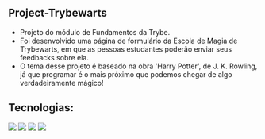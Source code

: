 ## Project-Trybewarts

- Projeto do módulo de Fundamentos da Trybe.
- Foi desenvolvido uma página de formulário da Escola de Magia de Trybewarts, em que as pessoas estudantes poderão enviar seus feedbacks sobre ela.
-  O tema desse projeto é baseado na obra 'Harry Potter', de J. K. Rowling, já que programar é o mais próximo que podemos chegar de algo verdadeiramente mágico!

## Tecnologias:
<div>
  <img src='https://img.shields.io/badge/github-%23121011.svg?style=for-the-badge&logo=github&logoColor=white'/>
  <img src='https://img.shields.io/badge/html5-%23E34F26.svg?style=for-the-badge&logo=html5&logoColor=white'/>
  <img src='https://img.shields.io/badge/css3-%231572B6.svg?style=for-the-badge&logo=css3&logoColor=white'/>
  <img src='https://img.shields.io/badge/javascript-%23323330.svg?style=for-the-badge&logo=javascript&logoColor=%23F7DF1E'/>
</div>
